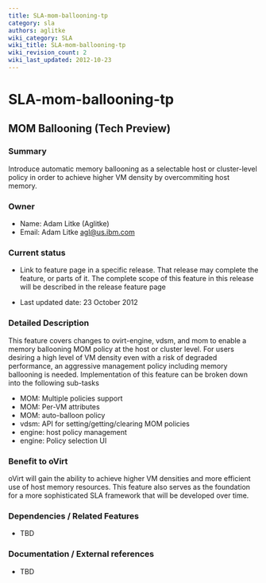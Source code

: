```yaml
---
title: SLA-mom-ballooning-tp
category: sla
authors: aglitke
wiki_category: SLA
wiki_title: SLA-mom-ballooning-tp
wiki_revision_count: 2
wiki_last_updated: 2012-10-23
---
```


# SLA-mom-ballooning-tp

## MOM Ballooning (Tech Preview)

### Summary

Introduce automatic memory ballooning as a selectable host or cluster-level policy in order to achieve higher VM density by overcommiting host memory.

### Owner

*   Name: Adam Litke (Aglitke)
*   Email: Adam Litke <agl@us.ibm.com>

### Current status

*   Link to feature page in a specific release. That release may complete the feature, or parts of it. The complete scope of this feature in this release will be described in the release feature page

<!-- -->

*   Last updated date: 23 October 2012

### Detailed Description

This feature covers changes to ovirt-engine, vdsm, and mom to enable a memory ballooning MOM policy at the host or cluster level. For users desiring a high level of VM density even with a risk of degraded performance, an aggressive management policy including memory ballooning is needed. Implementation of this feature can be broken down into the following sub-tasks

*   MOM: Multiple policies support
*   MOM: Per-VM attributes
*   MOM: auto-balloon policy
*   vdsm: API for setting/getting/clearing MOM policies
*   engine: host policy management
*   engine: Policy selection UI

### Benefit to oVirt

oVirt will gain the ability to achieve higher VM densities and more efficient use of host memory resources. This feature also serves as the foundation for a more sophisticated SLA framework that will be developed over time.

### Dependencies / Related Features

*   TBD

### Documentation / External references

*   TBD



